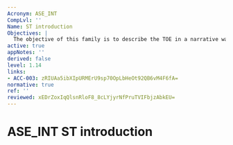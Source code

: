 ```yaml
---
Acronym: ASE_INT
CompLvl: ''
Name: ST introduction
Objectives: |
  The objective of this family is to describe the TOE in a narrative way on three levels of abstraction: TOE reference, TOE overview and TOE description. Evaluation of the ST introduction is required to demonstrate that the ST and the TOE are correctly identified, that the TOE is correctly described at three levels of abstraction and that these three descriptions are consistent with each other.
active: true
appNotes: ''
derived: false
level: 1.14
links:
- ACC-003: zRIUAa5ibXIpURMErU9sp70OpLbHeOt92QB6vM4F6fA=
normative: true
ref: ''
reviewed: xEDrZoxIqQlsnRloF8_8cLYjyrNfPruTVIFbjzAbkEU=
---
```


# ASE_INT ST introduction